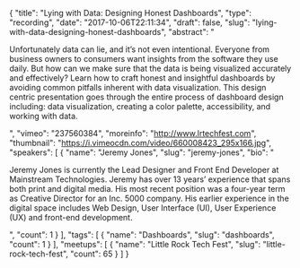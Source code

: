 {
  "title": "Lying with Data: Designing Honest Dashboards",
  "type": "recording",
  "date": "2017-10-06T22:11:34",
  "draft": false,
  "slug": "lying-with-data-designing-honest-dashboards",
  "abstract": "<p>Unfortunately data can lie, and it’s not even intentional. Everyone from business owners to consumers want insights from the software they use daily. But how can we make sure that the data is being visualized accurately and effectively? Learn how to craft honest and insightful dashboards by avoiding common pitfalls inherent with data visualization. This design centric presentation goes through the entire process of dashboard design including: data visualization, creating a color palette, accessibility, and working with data. </p>",
  "vimeo": "237560384",
  "moreinfo": "http://www.lrtechfest.com",
  "thumbnail": "https://i.vimeocdn.com/video/660008423_295x166.jpg",
  "speakers": [
    {
      "name": "Jeremy Jones",
      "slug": "jeremy-jones",
      "bio": "<p>Jeremy Jones is currently the Lead Designer and Front End Developer at Mainstream Technologies. Jeremy has over 13 years’ experience that spans both print and digital media. His most recent position was a four-year term as Creative Director for an Inc. 5000 company. His earlier experience in the digital space includes Web Design, User Interface (UI), User Experience (UX) and front-end development.</p>",
      "count": 1
    }
  ],
  "tags": [
    {
      "name": "Dashboards",
      "slug": "dashboards",
      "count": 1
    }
  ],
  "meetups": [
    {
      "name": "Little Rock Tech Fest",
      "slug": "little-rock-tech-fest",
      "count": 65
    }
  ]
}